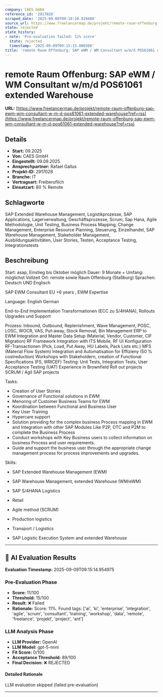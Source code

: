 ```yaml
---
company: CAES GmbH
reference_id: '2917028'
scraped_date: '2025-09-09T09:10:20.929488'
source_url: https://www.freelancermap.de/projekt/remote-raum-offenburg-sap-ewm-wm-consultant-w-m-d-pos61061-extended-warehouse?ref=rss
state: rejected
state_history:
- note: 'Pre-evaluation failed: 11% score'
  state: rejected
  timestamp: '2025-09-09T09:15:15.006560'
title: 'remote Raum Offenburg: SAP eWM / WM Consultant w/m/d POS61061 extended Warehouse'
---
```



# remote Raum Offenburg: SAP eWM / WM Consultant w/m/d POS61061 extended Warehouse
**URL:** [https://www.freelancermap.de/projekt/remote-raum-offenburg-sap-ewm-wm-consultant-w-m-d-pos61061-extended-warehouse?ref=rss](https://www.freelancermap.de/projekt/remote-raum-offenburg-sap-ewm-wm-consultant-w-m-d-pos61061-extended-warehouse?ref=rss)
## Details
- **Start:** 09.2025
- **Von:** CAES GmbH
- **Eingestellt:** 09.09.2025
- **Ansprechpartner:** Rafael Gallus
- **Projekt-ID:** 2917028
- **Branche:** IT
- **Vertragsart:** Freiberuflich
- **Einsatzart:** 80
                                                % Remote

## Schlagworte
SAP Extended Warehouse Management, Logistikprozesse, SAP Applications, Lagerverwaltung, Geschäftsprozesse, Scrum, Sap Hana, Agile Methodologie, Unit Testing, Business Process Mapping, Change Management, Enterprise Resource Planning, Steuerung, Einzelhandel, SAP Warehouse Management, Stakeholder Management, Ausbildungsaktivitäten, User Stories, Testen, Acceptance Testing, Integrationstests

## Beschreibung
Start: asap, Einstieg bis Oktober möglich
Dauer: 9 Monate +
Umfang: möglichst Vollzeit
Ort: remote sowie Raum Offenburg (Staßburg)
Sprachen: Deutsch UND Englisch

SAP EWM Consultant EU
+6 years , EWM Expertise

Language:
English
German

End-to-End Implementation
Transformationen (ECC zu S/4HANA),
Rollouts
Upgrades und Support

Prozess:
Inbound, Outbound, Replenishment, Wave Management, POSC, LOSC, WOCR, VAS, Put-away, Stock
Removal, Bin Management
ERP to EWM Integration and Master Data Setup (Material, Vendor, Customer, CIF Migration)
RF Framework Integration with ITS Mobile, RF UI Konfiguration
RF-Transactionen (Pick, Load, Put Away, HU Labels, Pack Lists etc.)
MFS (Material Flow System) Integration and Automatisation for Effizieny (50 % costreduction)
Workshops with Stakeholdern, creation of Functional Specifications (FS, WRICEF)
Testing: Unit Tests, Integration Tests, User Acceptance Testing (UAT)
Experience in Brownfield Roll out projects
SCRUM / Agil SAP projects

Tasks:
- Creation of User Stories
- Governance of Functional solutions in EWM
- Menoring of Customer Business Teams for EWM
- Koordination between Functional and Business User
- Key User Training
- Hypercare support
- Solution providing for the complex business Process mapping in EWM and Integration with other SAP Modules
Like P2P, OTC and P2M to complete the Business Process
- Conduct workshops with Key Business users to collect information on business Process and user requirements.
- Guide and support the business user through the appropriate change management process for process
improvements and upgrades.

Skills:
- SAP Extended Warehouse Management (EWM)
- SAP Warehouse Management, extended Warehouse (WM/eWM)
- SAP S/4HANA Logistics
- Retail
- Agile method (SCRUM)

- Production logistics
- Transport / Logistics
- SAP Logistic Execution System and extended Warehouse

---

## 🤖 AI Evaluation Results

**Evaluation Timestamp:** 2025-09-09T09:15:14.954975

### Pre-Evaluation Phase
- **Score:** 11/100
- **Threshold:** 15/100
- **Result:** ❌ Failed
- **Rationale:** Score: 11%. Found tags: ['ai', 'ki', 'enterprise', 'integration', 'agile', 'scrum', 'consultant', 'training', 'workshop', 'data', 'remote', 'freelance', 'projekt', 'project', 'ant']

### LLM Analysis Phase
- **LLM Provider:** OpenAI
- **LLM Model:** gpt-5-mini
- **Fit Score:** 0/100
- **Acceptance Threshold:** 89/100
- **Final Decision:** ❌ REJECTED

#### Detailed Rationale
LLM evaluation skipped (failed pre-evaluation)

---
